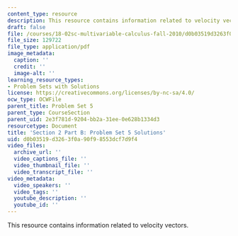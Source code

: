 ```yaml
---
content_type: resource
description: This resource contains information related to velocity vectors.
draft: false
file: /courses/18-02sc-multivariable-calculus-fall-2010/d0b03519d3263f0a90f98553dcf7d9f4_MIT18_02SC_pset5sol.pdf
file_size: 129722
file_type: application/pdf
image_metadata:
  caption: ''
  credit: ''
  image-alt: ''
learning_resource_types:
- Problem Sets with Solutions
license: https://creativecommons.org/licenses/by-nc-sa/4.0/
ocw_type: OCWFile
parent_title: Problem Set 5
parent_type: CourseSection
parent_uid: 2e3f781d-9204-bb2a-31ee-0e628b1334d3
resourcetype: Document
title: 'Section 2 Part B: Problem Set 5 Solutions'
uid: d0b03519-d326-3f0a-90f9-8553dcf7d9f4
video_files:
  archive_url: ''
  video_captions_file: ''
  video_thumbnail_file: ''
  video_transcript_file: ''
video_metadata:
  video_speakers: ''
  video_tags: ''
  youtube_description: ''
  youtube_id: ''
---
```

This resource contains information related to velocity vectors.